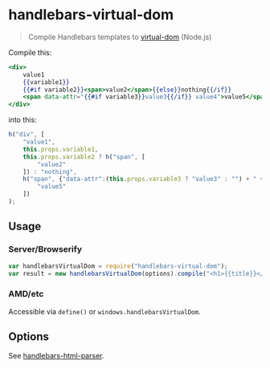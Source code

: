 # handlebars-virtual-dom
> Compile Handlebars templates to [virtual-dom](https://github.com/Matt-Esch/virtual-dom/) (Node.js)

Compile this:
```handlebars
<div>
	value1
	{{variable1}}
	{{#if variable2}}<span>value2</span>{{else}}nothing{{/if}}
	<span data-attr="{{#if variable3}}value3{{/if}} value4">value5</span>
</div>
```
into this:
```js
h("div", [
	"value1",
	this.props.variable1,
	this.props.variable2 ? h("span", [
		"value2"
	]) : "nothing",
	h("span", {"data-attr":(this.props.variable3 ? "value3" : "") + " value4"}, [
		"value5"
	])
);
```

## Usage
### Server/Browserify
```js
var handlebarsVirtualDom = require("handlebars-virtual-dom");
var result = new handlebarsVirtualDom(options).compile("<h1>{{title}}</h1>");
```
### AMD/etc
Accessible via `define()` or `windows.handlebarsVirtualDom`.

## Options
See [handlebars-html-parser](https://github.com/stevenvachon/handlebars-html-parser).

